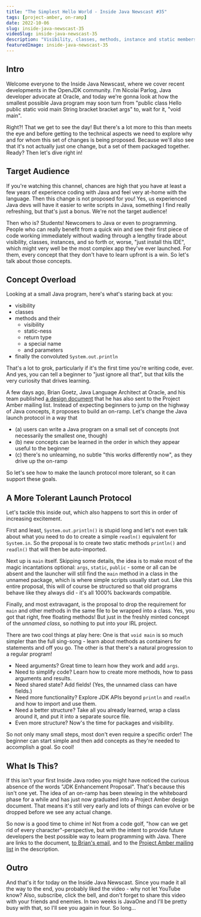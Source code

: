 ```yaml
---
title: "The Simplest Hello World - Inside Java Newscast #35"
tags: [project-amber, on-ramp]
date: 2022-10-06
slug: inside-java-newscast-35
videoSlug: inside-java-newscast-35
description: "Visibility, classes, methods, instance and static members, parameters - a newcomer to programming needs to learn all of these concepts to truly understand a simple hello-world program in Java. Time to make that simpler and cut down on what needs to be known up front."
featuredImage: inside-java-newscast-35
---
```


## Intro

Welcome everyone to the Inside Java Newscast, where we cover recent developments in the OpenJDK community.
I'm Nicolai Parlog, Java developer advocate at Oracle, and today we're gonna look at how the smallest possible Java program may soon turn from "public class Hello public static void main String bracket bracket args" to, wait for it, "void main".

Right?!
That we get to see the day!
But there's a lot more to this than meets the eye and before getting to the technical aspects we need to explore why and for whom this set of changes is being proposed.
Because we'll also see that it's not actually just one change, but a set of them packaged together.
Ready?
Then let's dive right in!

## Target Audience

If you're watching this channel, chances are high that you have at least a few years of experience coding with Java and feel very at-home with the language.
Then this change is not proposed for you!
Yes, us experienced Java devs will have it easier to write scripts in Java, something I find really refreshing, but that's just a bonus.
We're not the target audience!

Then who is?
Students!
Newcomers to Java or even to programming.
People who can really benefit from a quick win and see their first piece of code working immediately without wading through a lengthy tirade about visibility, classes, instances, and so forth or, worse, "just install this IDE", which might very well be the most complex app they've ever launched.
For them, every concept that they don't have to learn upfront is a win.
So let's talk about those concepts.

## Concept Overload

Looking at a small Java program, here's what's staring back at you:

* visibility
* classes
* methods and their
	* visibility
	* static-ness
	* return type
	* a special name
	* and parameters
* finally the convoluted `System.out.println`

That's a lot to grok, particularly if it's the first time you're writing code, ever.
And yes, you can tell a beginner to "just ignore all that", but that kills the very curiosity that drives learning.

A few days ago, Brian Goetz, Java Language Architect at Oracle, and his team published [a design document][on-ramp-doc] that he has also sent to the Project Amber mailing list.
Instead of expecting beginners to jump on the highway of Java concepts, it proposes to build an on-ramp.
Let's change the Java launch protocol in a way that

* (a) users can write a Java program on a small set of concepts (not necessarily the smallest one, though)
* (b) new concepts can be learned in the order in which they appear useful to the beginner
* (c) there's no unlearning, no subtle "this works differently now", as they drive up the on-ramp

So let's see how to make the launch protocol more tolerant, so it can support these goals.

[on-ramp-doc]: https://openjdk.org/projects/amber/design-notes/on-ramp

## A More Tolerant Launch Protocol

Let's tackle this inside out, which also happens to sort this in order of increasing excitement.

First and least, `System.out.println()` is stupid long and let's not even talk about what you need to do to create a simple `readln()` equivalent for `System.in`.
So the proposal is to create two static methods `println()` and `readln()` that will then be auto-imported.

Next up is `main` itself.
Skipping some details, the idea is to make most of the magic incantations optional:
`args`, `static`, `public` - some or all can be absent and the launcher will still find the `main` method in a class in the unnamed package, which is where simple scripts usually start out.
Like this entire proposal, this will of course be structured so that old programs behave like they always did - it's all 1000% backwards compatible.

Finally, and most extravagant, is the proposal to drop the requirement for `main` and other methods in the same file to be wrapped into a class.
Yes, you got that right, free floating methods!
But just in the freshly minted concept of the _unnamed class_, so nothing to put into your IRL project.

There are two cool things at play here:
One is that `void main` is so much simpler than the full sing-song - learn about methods as containers for statements and off you go.
The other is that there's a natural progression to a regular program!

* Need arguments?
  Great time to learn how they work and add `args`.
* Need to simplify code?
  Learn how to create more methods, how to pass arguments and results.
* Need shared state?
  Add fields!
  (Yes, the unnamed class can have fields.)
* Need more functionality?
  Explore JDK APIs beyond `println` and `readln` and how to import and use them.
* Need a better structure?
  Take all you already learned, wrap a class around it, and put it into a separate source file.
* Even more structure?
  Now's the time for packages and visibility.

So not only many small steps, most don't even require a specific order!
The beginner can start simple and then add concepts as they're needed to accomplish a goal.
So cool!

## What Is This?

If this isn't your first Inside Java rodeo you might have noticed the curious absence of the words "JDK Enhancement Proposal".
That's because this isn't one yet.
The idea of an on-ramp has been stewing in the whiteboard phase for a while and has just now graduated into a Project Amber design document.
That means it's still very early and lots of things can evolve or be dropped before we see any actual change.

So now is a good time to chime in!
Not from a code golf, "how can we get rid of every character"-perspective, but with the intent to provide future developers the best possible way to learn programming with Java.
There are links to the document, [to Brian's email][on-ramp-mail], and to the [Project Amber mailing list][amber-list] in the description.

[on-ramp-mail]: https://mail.openjdk.org/pipermail/amber-spec-observers/2022-September/003715.html
[amber-list]: https://mail.openjdk.org/mailman/listinfo/amber-spec-observers

## Outro

And that's it for today on the Inside Java Newscast.
Since you made it all the way to the end, you probably liked the video - why not let YouTube know?
Also, subscribe, click the bell, and don't forget to share this video with your friends and enemies.
In two weeks is JavaOne and I'll be pretty busy with that, so I'll see you again in four.
So long...
